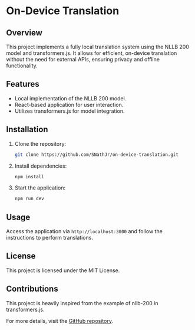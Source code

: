 # On-Device Translation

## Overview
This project implements a fully local translation system using the NLLB 200 model and transformers.js. It allows for efficient, on-device translation without the need for external APIs, ensuring privacy and offline functionality.

## Features
- Local implementation of the NLLB 200 model.
- React-based application for user interaction.
- Utilizes transformers.js for model integration.

## Installation
1. Clone the repository:
   ```bash
   git clone https://github.com/SNathJr/on-device-translation.git
   ```
2. Install dependencies:
   ```bash
   npm install
   ```
3. Start the application:
   ```bash
   npm run dev
   ```

## Usage
Access the application via `http://localhost:3000` and follow the instructions to perform translations.

## License
This project is licensed under the MIT License.

## Contributions
This project is heavily inspired from the example of nllb-200 in transformers.js.

For more details, visit the [GitHub repository](https://github.com/SNathJr/on-device-translation).
